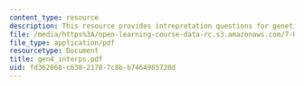 ```yaml
---
content_type: resource
description: This resource provides intrepretation questions for genetics day 4.
file: /media/https%3A/open-learning-course-data-rc.s3.amazonaws.com/7-02-experimental-biology-communication-spring-2005/fd362068c63821787c8bb7464985720d_gen4_interps.pdf
file_type: application/pdf
resourcetype: Document
title: gen4_interps.pdf
uid: fd362068-c638-2178-7c8b-b7464985720d
---
```

